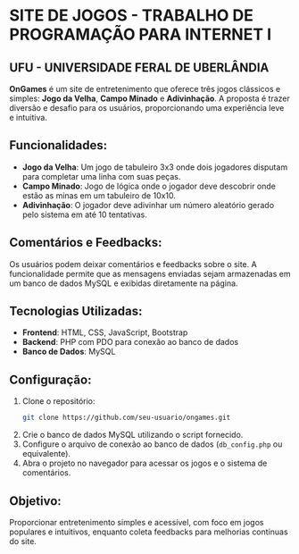 # SITE DE JOGOS - TRABALHO DE PROGRAMAÇÃO PARA INTERNET I 
## UFU - UNIVERSIDADE FERAL DE UBERLÂNDIA

**OnGames** é um site de entretenimento que oferece três jogos clássicos e simples: **Jogo da Velha**, **Campo Minado** e **Adivinhação**. A proposta é trazer diversão e desafio para os usuários, proporcionando uma experiência leve e intuitiva.

## Funcionalidades:
- **Jogo da Velha**: Um jogo de tabuleiro 3x3 onde dois jogadores disputam para completar uma linha com suas peças.
- **Campo Minado**: Jogo de lógica onde o jogador deve descobrir onde estão as minas em um tabuleiro de 10x10.
- **Adivinhação**: O jogador deve adivinhar um número aleatório gerado pelo sistema em até 10 tentativas.

## Comentários e Feedbacks:
Os usuários podem deixar comentários e feedbacks sobre o site. A funcionalidade permite que as mensagens enviadas sejam armazenadas em um banco de dados MySQL e exibidas diretamente na página.

## Tecnologias Utilizadas:
- **Frontend**: HTML, CSS, JavaScript, Bootstrap
- **Backend**: PHP com PDO para conexão ao banco de dados
- **Banco de Dados**: MySQL

## Configuração:
1. Clone o repositório:
    ```bash
    git clone https://github.com/seu-usuario/ongames.git
    ```
2. Crie o banco de dados MySQL utilizando o script fornecido.
3. Configure o arquivo de conexão ao banco de dados (`db_config.php` ou equivalente).
4. Abra o projeto no navegador para acessar os jogos e o sistema de comentários.

## Objetivo:
Proporcionar entretenimento simples e acessível, com foco em jogos populares e intuitivos, enquanto coleta feedbacks para melhorias contínuas do site.
